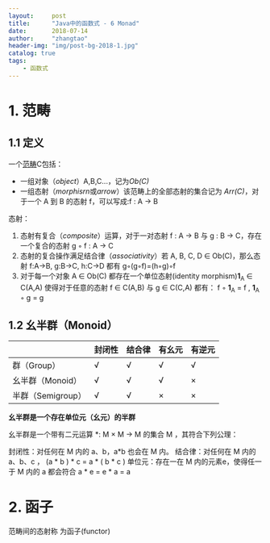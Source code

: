 ```yaml
---
layout:     post
title:      "Java中的函数式 - 6 Monad"
date:       2018-07-14
author:     "zhangtao"
header-img: "img/post-bg-2018-1.jpg"
catalog: true
tags:
    - 函数式
---
```




# 1. 范畴

## 1.1 定义

一个[范畴](https://zh.wikipedia.org/wiki/%E7%AF%84%E7%96%87_(%E6%95%B8%E5%AD%B8))C包括：

- 一组对象（*object*）A,B,C...，记为*Ob(C)*
- 一组态射（*morphisrn*或*arrow*）该范畴上的全部态射的集合记为 *Arr(C)*，对于一个 A 到 B 的态射 f，可以写成:f : A → B 

态射：

1. 态射有复合（*composite*）运算，对于一对态射 f : A → B 与 g : B → C，存在一个复合的态射 g ◦ f : A → C
2. 态射的复合操作满足结合律（*associativity*）若 A, B, C, D ∈ Ob(C)，那么态射 f:A→B, g:B→C, h:C→D 都有 g◦(g◦f)=(h◦g)◦f
3. 对于每一个对象 A ∈ Ob(C) 都存在一个单位态射(identity morphism)**1**<sub>A</sub> ∈ C(A,A) 使得对于任意的态射 f ∈ C(A,B) 与 g ∈ C(C,A) 都有： f ◦ **1**<sub>A</sub> = f , **1**<sub>A</sub> ◦ g = g


## 1.2 幺半群（Monoid）


|           | 封闭性 | 结合律 | 有幺元 | 有逆元 |
|-----------|-------|-------|-------|-------|
| 群（Group）| √ | √ | √ | √ |
| 幺半群（Monoid）| √ | √ | √ | × |
| 半群（Semigroup）| √ | √ | × | × |

**幺半群是一个存在单位元（幺元）的半群**

幺半群是一个带有二元运算 *: M × M → M 的集合 M ，其符合下列公理：

封闭性：对任何在 M 内的 a、b，a*b 也会在 M 内。
结合律：对任何在 M 内的a、b、c ， (a * b ) * c = a * ( b * c ) 
单位元：存在一在 M 内的元素e，使得任一于 M 内的 a 都会符合 a * e = e * a = a 

# 2. 函子

范畴间的态射称 为函子(functor)



